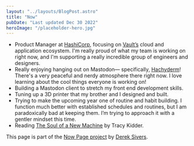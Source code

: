 ```yaml
---
layout: "../layouts/BlogPost.astro"
title: "Now"
pubDate: "Last updated Dec 30 2022"
heroImage: "/placeholder-hero.jpg"
---
```


- Product Manager at [HashiCorp](https://hashicorp.com), focusing on [Vault’s](https://vaultproject.io) cloud and application ecosystem. I'm really proud of what my team is working on right now, and I'm supporting a really incredible group of engineers and designers.
- Really enjoying hanging out on Mastodon— specifically, [Hachyderm](https://hachyderm.io)! There's a very peaceful and nerdy atmosphere there right now. I love learning about the cool things everyone is working on!
- Building a Mastodon client to stretch my front end development skills.
- Tuning up a 3D printer that my brother and I designed and built.
- Trying to make the upcoming year one of routine and habit building. I function much better with established schedules and routines, but I am paradoxically bad at keeping them. I’m trying to approach it with a gentler mindset this time.
- Reading [The Soul of a New Machine](https://www.tracykidder.com/the-soul-of-a-new-machine.html) by Tracy Kidder.

This page is part of the [Now Page project](https://nownownow.com/) by [Derek Sivers](https://sive.rs/).
